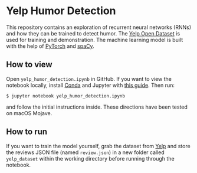 # Yelp Humor Detection
This repository contains an exploration of recurrent neural networks (RNNs) and how they can be trained to detect humor. The [Yelp Open Dataset](https://www.yelp.com/dataset) is used for training and demonstration. The machine learning model is built with the help of [PyTorch](https://pytorch.org) and [spaCy](https://spacy.io/).

## How to view
Open `yelp_humor_detection.ipynb` in GitHub. If you want to view the notebook locally, install [Conda](https://conda.io) and Jupyter with [this guide](https://jupyter.readthedocs.io/en/latest/install.html#installing-jupyter-using-anaconda-and-conda). Then run:

```
$ jupyter notebook yelp_humor_detection.ipynb
```

and follow the initial instructions inside. These directions have been tested on macOS Mojave.

## How to run
If you want to train the model yourself, grab the dataset from [Yelp](https://www.yelp.com/dataset) and store the reviews JSON file (named `review.json`) in a new folder called `yelp_dataset` within the working directory before running through the notebook.
